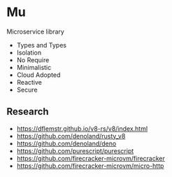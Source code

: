 # Mu
Microservice library
 - Types and Types
 - Isolation
 - No Require
 - Minimalistic
 - Cloud Adopted
 - Reactive
 - Secure
 

## Research 
* https://dflemstr.github.io/v8-rs/v8/index.html
* https://github.com/denoland/rusty_v8
* https://github.com/denoland/deno
* https://github.com/purescript/purescript
* https://github.com/firecracker-microvm/firecracker
* https://github.com/firecracker-microvm/micro-http

